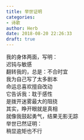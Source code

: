 ```yaml
---  
title: 举世证明  
categories:  
- 诗歌  
author: Herb  
date: 2018-08-20 22:26:33  
draft: true
---  
```

我的身体两面，写明：  
迟钝与敏感  
翻转我的，总是：不合时宜    
我为自己写了太多剧本  
命运总喜欢擅自改动  
它告诉我：耽于感性  
是拨开迷雾最大的阻挠    
其实，睁开眼就是真相  
就像我鼓起勇气，结果无影无踪  
举世已然证明：  
稍显逾矩也不行  
